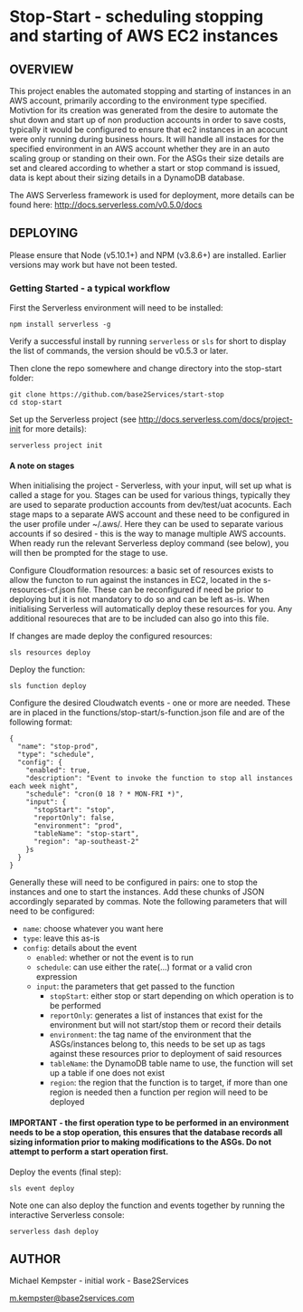 Stop-Start - scheduling stopping and starting of AWS EC2 instances
==================================================================

OVERVIEW
--------

This project enables the automated stopping and starting of instances in an AWS account, primarily according to the environment type specified. Motivtion for its creation was generated from the desire to automate the shut down and start up of non production accounts in order to save costs, typically it would be configured to ensure that ec2 instances in an acocunt were only running during business hours. It will handle all instaces for the specified environment in an AWS account whether they are in an auto scaling group or standing on their own. For the ASGs their size details are set and cleared according to whether a start or stop command is issued, data is kept about their sizing details in a DynamoDB database.

The AWS Serverless framework is used for deployment, more details can be found here: http://docs.serverless.com/v0.5.0/docs

DEPLOYING
---------

Please ensure that Node (v5.10.1+) and NPM (v3.8.6+) are installed. Earlier versions may work but have not been tested.

### Getting Started - a typical workflow

First the Serverless environment will need to be installed:

`npm install serverless -g`

Verify a successful install by running `serverless` or `sls` for short to display the list of commands, the version should be v0.5.3 or later.

Then clone the repo somewhere and change directory into the stop-start folder:

```
git clone https://github.com/base2Services/start-stop
cd stop-start
```

Set up the Serverless project (see http://docs.serverless.com/docs/project-init for more details):

`serverless project init`

#### A note on stages

When initialising the project - Serverless, with your input, will set up what is called a stage for you. Stages can be used for various things, typically they are used to separate production accounts from dev/test/uat acocunts. Each stage maps to a separate AWS account and these need to be configured in the user profile under ~/.aws/. Here they can be used to separate various accounts if so desired - this is the way to manage multiple AWS accounts. When ready run the relevant Serverless deploy command (see below), you will then be prompted for the stage to use.

Configure Cloudformation resources: a basic set of resources exists to allow the functon to run against the instances in EC2, located in the s-resources-cf.json file. These can be reconfigured if need be prior to deploying but it is not mandatory to do so and can be left as-is. When initialising Serverless will automatically deploy these resources for you. Any additional resoureces that are to be included can also go into this file.

If changes are made deploy the configured resources:

`sls resources deploy`

Deploy the function:

`sls function deploy`

Configure the desired Cloudwatch events - one or more are needed. These are in placed in the functions/stop-start/s-function.json file and are of the following format:

```
{
  "name": "stop-prod",
  "type": "schedule",
  "config": {
    "enabled": true,
    "description": "Event to invoke the function to stop all instances each week night",
    "schedule": "cron(0 18 ? * MON-FRI *)",
    "input": {
      "stopStart": "stop",
      "reportOnly": false,
      "environment": "prod",
      "tableName": "stop-start",
      "region": "ap-southeast-2"
    }s
  }
}
```

Generally these will need to be configured in pairs: one to stop the instances and one to start the instances. Add these chunks of JSON accordingly separated by commas. Note the following parameters that will need to be configured:

* `name`: choose whatever you want here
* `type`: leave this as-is
* `config`: details about the event
  * `enabled`: whether or not the event is to run
  * `schedule`: can use either the rate(...) format or a valid cron expression
  * `input`: the parameters that get passed to the function
    * `stopStart`: either stop or start depending on which operation is to be performed
    * `reportOnly`: generates a list of instances that exist for the environment but will not start/stop them or record their details
    * `environment`: the tag name of the environment that the ASGs/instances belong to, this needs to be set up as tags against these resources prior to deployment of said resources
    * `tableName`: the DynamoDB table name to use, the function will set up a table if one does not exist
    * `region`: the region that the function is to target, if more than one region is needed then a function per region will need to be deployed

#### IMPORTANT - the first operation type to be performed in an environment needs to be a stop operation, this ensures that the database records all sizing information prior to making modifications to the ASGs. Do not attempt to perform a start operation first.

Deploy the events (final step):

`sls event deploy`

Note one can also deploy the function and events together by running the interactive Serverless console:

`serverless dash deploy`

AUTHOR
------

Michael Kempster - initial work - Base2Services

m.kempster@base2services.com
